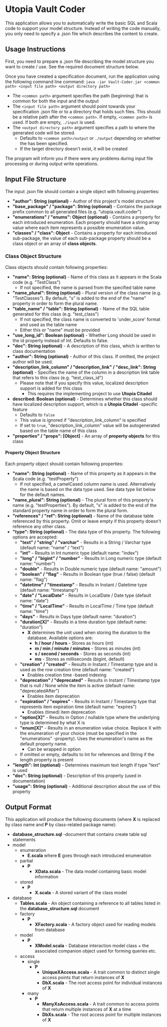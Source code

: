 # Utopia Vault Coder
This application allows you to automatically write the basic SQL and Scala code to support your model structure. 
Instead of writing the code manually, you only need to specify a .json file which describes the content to create.

## Usage Instructions
First, you need to prepare a .json file describing the model structure you want to create / use. 
See the required document structure below.  

Once you have created a specification document, run the application using the following command line command: 
`java -jar Vault-Coder.jar <common path> <input file path> <output directory path>`
- The `<common path>` argument specifies the path (beginning) that is common for both the input and the output
- The `<input file path>` argument should point towards your specification .json file or to a directory that 
  holds such files. This should be a relative path after the `<common path>`. If empty, `<common path>` is used. 
  If both are empty, `./input` is used.
- The `<output directory path>` argument specifies a path to where the generated code will be stored. 
  - Defaults to `<common path>/output` or `./output` depending on whether the <common path> has been specified.
  - If the target directory doesn't exist, it will be created

The program will inform you if there were any problems during input file processing or during output write operations.

## Input File Structure
The input .json file should contain a single object with following properties:
- **"author": String (optional)** - Author of this project's model structure
- **"base_package" / "package": String (optional)** - Contains the package prefix common to all generated files 
  (e.g. "utopia.vault.coder")
- **"enumerations" / "enums": Object (optional)** - Contains a property for each introduced enumeration. 
  Each property should have a string array value where each item represents a possible enumeration value.
- **"classes" / "class": Object** - Contains a property for each introduced sub-package, the value of each 
  sub-package property should be a class object or an array of **class objects**.

### Class Object Structure
Class objects should contain following properties:
- **"name": String (optional)** - Name of this class as it appears in the Scala code (e.g. "TestClass")
  - If not specified, the name is parsed from the specified table name
- **"name_plural": String (optional)** - Plural version of the class name (e.g. "TestClasses"). 
  By default, "s" is added to the end of the "name" property in order to form the plural name.
- **"table_name" / "table": String (optional)** - Name of the SQL table generated for this class (e.g. "test_class")
  - If not specified, the class name is converted to 'under_score' format and used as the table name
  - Either this or "name" must be provided
- **"use_long_id": Boolean (optional)** - Whether Long should be used in the id property instead of Int. 
  Defaults to false.
- **"doc": String (optional)** - A description of this class, which is written to class documentation
- **"author": String (optional)** - Author of this class. If omitted, the project author will be used.
- **"description_link_column" / "description_link" / "desc_link": String (optional)** - Specifies the name of 
  the column in a description link table that refers to this class (e.g. "test_class_id")
  - Please note that if you specify this value, localized description support is added for this class
    - This requires the implementing project to use **Utopia Citadel**
- **described: Boolean (optional)** - Determines whether this class should have localized description support, 
  which is a **Utopia Citadel** -specific feature
  - Defaults to `false`
  - This value is ignored if "description_link_column" is specified
  - If set to `true`, "description_link_column" value will be autogenerated based on the table name of this class
- **"properties" / "props": [Object]** - An array of **property objects** for this class

#### Property Object Structure
Each property object should contain following properties:
- **"name": String (optional)** - Name of this property as it appears in the Scala code (e.g. "testProperty")
  - If not specified, a camelCased column name is used. Alternatively the name is based on the data type used. 
    See data type list below for the default names.
- **"name_plural": String (optional)** - The plural form of this property's name (e.g. "testProperties"). 
  By default, "s" is added to the end of the standard property name in order to form the plural form.
- **"references" / "ref": String (optional)** - Name of the database table referenced by this property. 
  Omit or leave empty if this property doesn't reference any other class.
- **"type": String (optional)** - The data type of this property. The following options are accepted:
  - **"text" / "string" / "varchar"** - Results in a String / Varchar type (default name: "name" / "text")
  - **"int"** - Results in Int numeric type (default name: "index")
  - **"long" / "bigint" / "number"** - Results in Long numeric type (default name: "number")
  - **"double"** - Results in Double numeric type (default name: "amount")
  - **"boolean" / "flag"** - Results in Boolean type (true / false) (default name: "flag")
  - **"datetime" / "timestamp"** - Results in Instant / Datetime type (default name: "timestamp")
  - **"date" / "LocalDate"** - Results in LocalDate / Date type (default name: "date")
  - **"time" / "LocalTime"** - Results in LocalTime / Time type (default name: "time")
  - **"days"** - Results in Days type (default name: "duration")
  - **"duration[X]"** - Results in a time duration type (default name: "duration")
    - **X** determines the unit used when storing the duration to the database. Available options are:
      - **h / hour / hours** - Stores as hours (int)
      - **m / min / minute / minutes** - Stores as minutes (int)
      - **s / second / seconds** - Stores as seconds (int)
      - **ms** - Stores as milliseconds (bigint, default)
  - **"creation" / "created"** - Results in Instant / Timestamp type and is used as the row creation time 
    (default name: "created")
    - Enables creation time -based indexing
  - **"deprecation" / "deprecated"** - Results in Instant / Timestamp type that is null / None while the item is 
    active (default name: "deprecatedAfter")
    - Enables item deprecation
  - **"expiration" / "expires"** - Results in Instant / Timestamp type that represents item expiration time 
    (default name: "expires")
    - Enables (timed) item deprecation
  - **"option[X]"** - Results in Option / nullable type where the underlying type is determined by what X is
  - **"enum[X]"** - Results in an enumeration value choice. Replace X with the enumeration of your choice 
    (must be specified in the "enumerations" -property). Uses the enumeration's name as the default property name.
    - Can be wrapped in option
  - If omitted or empty, defaults to Int for references and String if the length property is present
- **"length": Int (optional)** - Determines maximum text length if type "text" is used
- **"doc": String (optional)** - Description of this property (used in documentation)
- **"usage": String (optional)** - Additional description about the use of this property

## Output Format
This application will produce the following documents 
(where **X** is replaced by class name and **P** by class-related package name):
- **database_structure.sql** -document that contains create table sql statements
- model
  - enumeration
    - **E.scala** where **E** goes through each introduced enumeration
  - partial
    - **P**
      - **XData.scala** - The data model containing basic model information
  - stored
    - **P**
      - **X.scala** - A stored variant of the class model
- database
  - **Tables.scala** - An object containing a reference to all tables listed in the **database_structure.sql** document
  - factory
    - **P**
      - **XFactory.scala** - A factory object used for reading models from database
  - model
    - **P**
      - **XModel.scala** - Database interaction model class + the associated companion object used for forming queries etc.
  - access
    - single
      - **P**
        - **UniqueXAccess.scala** - A trait common to distinct single access points that return instances of **X**
        - **DbX.scala** - The root access point for individual instances of **X**
    - many
      - **P**
        - **ManyXsAccess.scala** - A trait common to access points that return multiple instances of **X** at a time
        - **DbXs.scala** - The root access point for multiple instances of **X**